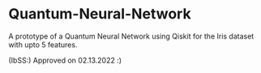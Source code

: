 # Quantum-Neural-Network
A  prototype of a Quantum Neural Network using Qiskit for the Iris dataset with upto 5 features.

(IbSS:) Approved on 02.13.2022 :)
